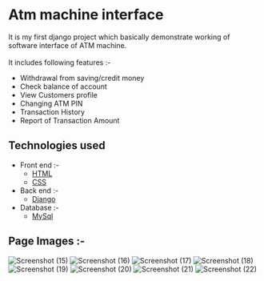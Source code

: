 # Atm machine interface
It is my first django project which basically demonstrate working of software interface of ATM machine.
<br><br> It includes following features :- <br>
  - Withdrawal from saving/credit money<br>
  - Check balance of account<br>
  - View Customers profile <br>
  - Changing ATM PIN <br>
  - Transaction History<br> 
  - Report of Transaction Amount <br>
 ## Technologies used 
  - Front end :-
    - [HTML](https://developer.mozilla.org/en-US/docs/Web/HTML)
    - [CSS](https://developer.mozilla.org/en-US/docs/Web/CSS)
  - Back end :-
    - [Django](https://docs.djangoproject.com/en/3.1/)
  - Database :-
    - [MySql](https://dev.mysql.com/doc/)
  
 ## Page Images :-
 ![Screenshot (15)](https://user-images.githubusercontent.com/44959680/113471094-b85c2e00-9477-11eb-8ed1-6e0c489a7527.png)
![Screenshot (16)](https://user-images.githubusercontent.com/44959680/113471099-be520f00-9477-11eb-990f-63378029f7e7.png)
![Screenshot (17)](https://user-images.githubusercontent.com/44959680/113471103-c316c300-9477-11eb-8a7c-5f7d064095f3.png)
![Screenshot (18)](https://user-images.githubusercontent.com/44959680/113471105-c7db7700-9477-11eb-9060-d0bd7fcc2e7a.png)
![Screenshot (19)](https://user-images.githubusercontent.com/44959680/113471106-cca02b00-9477-11eb-97fa-969f026b6842.png)
![Screenshot (20)](https://user-images.githubusercontent.com/44959680/113471110-d45fcf80-9477-11eb-87d4-601a8577caba.png)
![Screenshot (21)](https://user-images.githubusercontent.com/44959680/113471114-d9bd1a00-9477-11eb-80a0-42653e8a2f0e.png)
![Screenshot (22)](https://user-images.githubusercontent.com/44959680/113471121-e04b9180-9477-11eb-939d-3d1ceec4c4f7.png)

 
    
